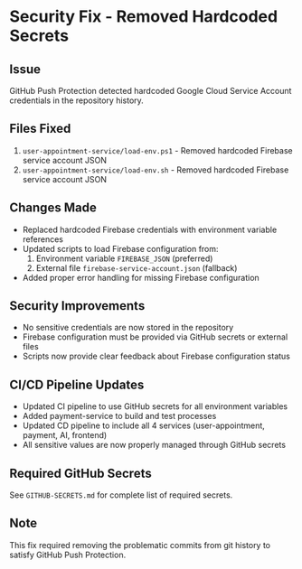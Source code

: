 # Security Fix - Removed Hardcoded Secrets

## Issue
GitHub Push Protection detected hardcoded Google Cloud Service Account credentials in the repository history.

## Files Fixed
1. `user-appointment-service/load-env.ps1` - Removed hardcoded Firebase service account JSON
2. `user-appointment-service/load-env.sh` - Removed hardcoded Firebase service account JSON

## Changes Made
- Replaced hardcoded Firebase credentials with environment variable references
- Updated scripts to load Firebase configuration from:
  1. Environment variable `FIREBASE_JSON` (preferred)
  2. External file `firebase-service-account.json` (fallback)
- Added proper error handling for missing Firebase configuration

## Security Improvements
- No sensitive credentials are now stored in the repository
- Firebase configuration must be provided via GitHub secrets or external files
- Scripts now provide clear feedback about Firebase configuration status

## CI/CD Pipeline Updates
- Updated CI pipeline to use GitHub secrets for all environment variables
- Added payment-service to build and test processes
- Updated CD pipeline to include all 4 services (user-appointment, payment, AI, frontend)
- All sensitive values are now properly managed through GitHub secrets

## Required GitHub Secrets
See `GITHUB-SECRETS.md` for complete list of required secrets.

## Note
This fix required removing the problematic commits from git history to satisfy GitHub Push Protection.
